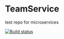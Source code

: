 # TeamService
test repo for microservices

[![Build status](https://ci.appveyor.com/api/projects/status/90sy74w2hgekr2l8?svg=true)](https://ci.appveyor.com/project/mitko100/teamservice)
